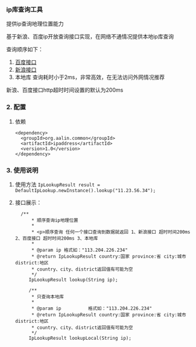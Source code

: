 ### ip库查询工具

提供ip查询地理位置能力

基于新浪、百度ip开放查询接口实现，在网络不通情况提供本地ip库查询

查询顺序如下：

1. [百度接口](http://lbsyun.baidu.com/index.php?title=webapi/ip-api)
2. [新浪接口](http://int.dpool.sina.com.cn/iplookup/iplookup.php?format=json&ip=218.192.3.42)
3. 本地库 查询耗时小于2ms，非常高效，在无法访问外网情况推荐

新浪、百度接口http超时时间设置的默认为200ms

### 2. 配置

1. 依赖

    ```
    <dependency>
      <groupId>org.aalin.common</groupId>
      <artifactId>ipaddress</artifactId>
      <version>1.0</version>
    </dependency>
    ```

### 3. 使用说明
1. 使用方法
   `IpLookupResult result = DefaultIpLookup.newInstance().lookup("11.23.56.34");`
2. 接口展示：

         /**
             * 顺序查询ip地理位置
             *
             * <p>顺序查询 任何一个接口查询到数据就返回 1、新浪接口 超时时间200ms 2、百度接口 超时时间200ms 3、本地库
             *
             * @param ip 格式如："113.204.226.234"
             * @return IpLookupResult country:国家 province:省 city:城市 district:地区
             * country、city、district返回值有可能为空
             */
            IpLookupResult lookup(String ip);

            /**
             * 只查询本地库
             *
             * @param ip          格式如："113.204.226.234"
             * @return IpLookupResult country:国家 province:省 city:城市 district:地区
             * country、city、district返回值有可能为空
             */
            IpLookupResult lookupLocal(String ip);

   
   




   